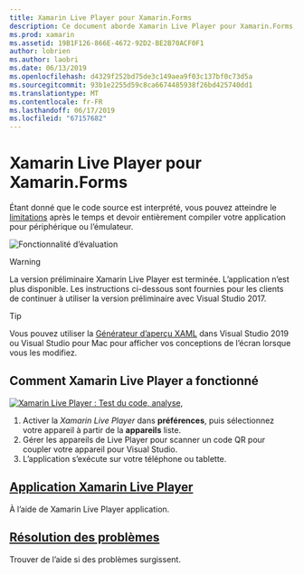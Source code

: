 ```yaml
---
title: Xamarin Live Player pour Xamarin.Forms
description: Ce document aborde Xamarin Live Player pour Xamarin.Forms, qui décrit l’installation, l’application Xamarin Live Player, les échantillons à utiliser avec Xamarin Live Player, limitations et le dépannage.
ms.prod: xamarin
ms.assetid: 19B1F126-866E-4672-92D2-BE2B70ACF0F1
author: lobrien
ms.author: laobri
ms.date: 06/13/2019
ms.openlocfilehash: d4329f252bd75de3c149aea9f03c137bf0c73d5a
ms.sourcegitcommit: 93b1e2255d59c8ca6674485938f26bd425740dd1
ms.translationtype: MT
ms.contentlocale: fr-FR
ms.lasthandoff: 06/17/2019
ms.locfileid: "67157682"
---
```

# <a name="xamarin-live-player-for-xamarinforms"></a>Xamarin Live Player pour Xamarin.Forms

Étant donné que le code source est interprété, vous pouvez atteindre le [limitations](limitations.md) après le temps et devoir entièrement compiler votre application pour périphérique ou l’émulateur.

![Fonctionnalité d’évaluation](~/media/shared/preview.png)

> [!WARNING]
> La version préliminaire Xamarin Live Player est terminée. L’application n’est plus disponible. Les instructions ci-dessous sont fournies pour les clients de continuer à utiliser la version préliminaire avec Visual Studio 2017.

> [!TIP]
> Vous pouvez utiliser la [Générateur d’aperçu XAML](~/xamarin-forms/xaml/xaml-previewer/index.md) dans Visual Studio 2019 ou Visual Studio pour Mac pour afficher vos conceptions de l’écran lorsque vous les modifiez.

## <a name="how-xamarin-live-player-worked"></a>Comment Xamarin Live Player a fonctionné

[![Xamarin Live Player : Test du code, analyse,](images/xamarin-live.png)](images/xamarin-live-sml.png#lightbox)

1. Activer la *Xamarin Live Player* dans **préférences**, puis sélectionnez votre appareil à partir de la **appareils** liste.
2. Gérer les appareils de Live Player pour scanner un code QR pour coupler votre appareil pour Visual Studio.
3. L’application s’exécute sur votre téléphone ou tablette.

## <a name="xamarin-live-player-appplayermd"></a>[Application Xamarin Live Player](player.md)

À l’aide de Xamarin Live Player application.

## <a name="troubleshootingtroubleshootingmd"></a>[Résolution des problèmes](troubleshooting.md)

Trouver de l’aide si des problèmes surgissent.
